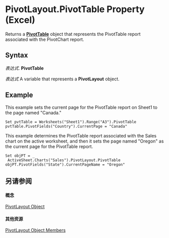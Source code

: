 
# PivotLayout.PivotTable Property (Excel)

Returns a  **[PivotTable](a9c1d4a0-78a9-f9a6-6daf-91cb63e45842.md)** object that represents the PivotTable report associated with the PivotChart report.


## Syntax

 _表达式_. **PivotTable**

 _表达式_ A variable that represents a **PivotLayout** object.


## Example

This example sets the current page for the PivotTable report on Sheet1 to the page named "Canada."


```
Set pvtTable = Worksheets("Sheet1").Range("A3").PivotTable 
pvtTable.PivotFields("Country").CurrentPage = "Canada"
```

This example determines the PivotTable report associated with the Sales chart on the active worksheet, and then it sets the page named "Oregon" as the current page for the PivotTable report.




```
Set objPT = _ 
 ActiveSheet.Charts("Sales").PivotLayout.PivotTable 
objPT.PivotFields("State").CurrentPageName = "Oregon"
```


## 另请参阅


#### 概念


[PivotLayout Object](cfef617e-f49a-e969-7873-40593412a32e.md)
#### 其他资源


[PivotLayout Object Members](http://msdn.microsoft.com/library/fee075b2-ab9c-9a09-b4e0-7cd4844b1d4e%28Office.15%29.aspx)
